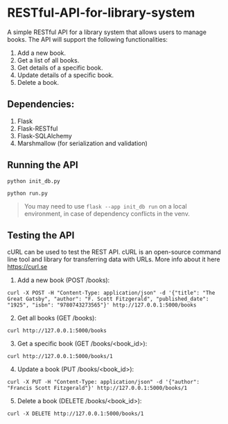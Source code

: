 # RESTful-API-for-library-system

A simple RESTful API for a library system that allows users to manage books. The API will support the following functionalities:

1. Add a new book.
2. Get a list of all books.
3. Get details of a specific book.
4. Update details of a specific book.
5. Delete a book.

## Dependencies:

1. Flask
2. Flask-RESTful
3. Flask-SQLAlchemy
4. Marshmallow (for serialization and validation)

## Running the API
```
python init_db.py
```
```
python run.py
```
> You may need to use ``` flask --app init_db run ``` on a local environment, in case of dependency conflicts in the venv.

## Testing the API
cURL can be used to test the REST API. cURL is an open-source command line tool and library for transferring data with URLs. More info about it here https://curl.se

1. Add a new book (POST /books):
```
curl -X POST -H "Content-Type: application/json" -d '{"title": "The Great Gatsby", "author": "F. Scott Fitzgerald", "published_date": "1925", "isbn": "9780743273565"}' http://127.0.0.1:5000/books
```

2. Get all books (GET /books):
```
curl http://127.0.0.1:5000/books
```

3. Get a specific book (GET /books/<book_id>):
```
curl http://127.0.0.1:5000/books/1
```

4. Update a book (PUT /books/<book_id>):
```
curl -X PUT -H "Content-Type: application/json" -d '{"author": "Francis Scott Fitzgerald"}' http://127.0.0.1:5000/books/1
```

5. Delete a book (DELETE /books/<book_id>):
```
curl -X DELETE http://127.0.0.1:5000/books/1
```
